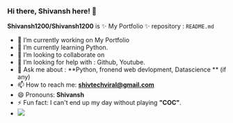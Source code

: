 ### Hi there, Shivansh here! 👋


**Shivansh1200/Shivansh1200** is ✨ My Portfolio ✨ repository : `README.md` 

- 🔭 I’m currently working on My Portfolio
- 🌱 I’m currently learning Python.
- 👯 I’m looking to collaborate on 
- 🤔 I’m looking for help with : Github, Youtube.
- 💬 Ask me about : **Python, fronend web devlopment, Datascience ** (if any)
- 📫 How to reach me: **shivtechviral@gmail.com**
- 😄 Pronouns: **Shivansh**
- ⚡ Fun fact: I can't end up my day without playing **"COC"**.
- <img src="https://github-readme-stats.vercel.app/api?username=Shivansh1200&&show_icons=true&title_color=ffffff&icon_color=FFFF33&text_color=333CFF&bg_color=33FF33">

